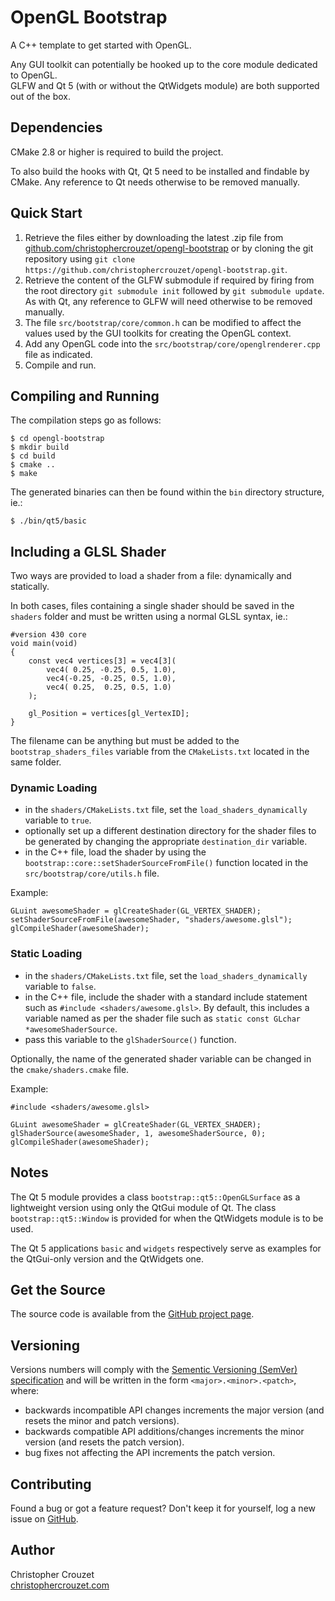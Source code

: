 # OpenGL Bootstrap

A C++ template to get started with OpenGL.

Any GUI toolkit can potentially be hooked up to the core module dedicated
to OpenGL.  
GLFW and Qt 5 (with or without the QtWidgets module) are both supported
out of the box.


## Dependencies

CMake 2.8 or higher is required to build the project.

To also build the hooks with Qt, Qt 5 need to be installed and findable by
CMake. Any reference to Qt needs otherwise to be removed manually.


## Quick Start

1. Retrieve the files either by downloading the latest .zip file from
   [github.com/christophercrouzet/opengl-bootstrap](https://github.com/christophercrouzet/opengl-bootstrap)
   or by cloning the git repository using
   `git clone https://github.com/christophercrouzet/opengl-bootstrap.git`.
2. Retrieve the content of the GLFW submodule if required by firing from the
   root directory `git submodule init` followed by `git submodule update`. As
   with Qt, any reference to GLFW will need otherwise to be removed manually.
3. The file `src/bootstrap/core/common.h` can be modified to affect the values
   used by the GUI toolkits for creating the OpenGL context.
4. Add any OpenGL code into the `src/bootstrap/core/openglrenderer.cpp` file as
   indicated.
5. Compile and run.


## Compiling and Running

The compilation steps go as follows:

    $ cd opengl-bootstrap
    $ mkdir build
    $ cd build
    $ cmake ..
    $ make

The generated binaries can then be found within the `bin` directory structure,
ie.:

    $ ./bin/qt5/basic


## Including a GLSL Shader

Two ways are provided to load a shader from a file: dynamically and statically.

In both cases, files containing a single shader should be saved in the `shaders`
folder and must be written using a normal GLSL syntax, ie.:

    #version 430 core
    void main(void)
    {
        const vec4 vertices[3] = vec4[3](
            vec4( 0.25, -0.25, 0.5, 1.0),
            vec4(-0.25, -0.25, 0.5, 1.0),
            vec4( 0.25,  0.25, 0.5, 1.0)
        );
        
        gl_Position = vertices[gl_VertexID];
    }


The filename can be anything but must be added to the `bootstrap_shaders_files`
variable from the `CMakeLists.txt` located in the same folder.


### Dynamic Loading

* in the `shaders/CMakeLists.txt` file, set the `load_shaders_dynamically`
  variable to `true`.
* optionally set up a different destination directory for the shader files to
  be generated by changing the appropriate `destination_dir` variable.
* in the C++ file, load the shader by using the
  `bootstrap::core::setShaderSourceFromFile()` function located in the
  `src/bootstrap/core/utils.h` file.


Example:

    GLuint awesomeShader = glCreateShader(GL_VERTEX_SHADER);
    setShaderSourceFromFile(awesomeShader, "shaders/awesome.glsl");
    glCompileShader(awesomeShader);


### Static Loading

* in the `shaders/CMakeLists.txt` file, set the `load_shaders_dynamically`
  variable to `false`.
* in the C++ file, include the shader with a standard include statement such
  as `#include <shaders/awesome.glsl>`. By default, this includes a variable
  named as per the shader file such as
  `static const GLchar *awesomeShaderSource`.
* pass this variable to the `glShaderSource()` function.

Optionally, the name of the generated shader variable can be changed in the
`cmake/shaders.cmake` file.


Example:

    #include <shaders/awesome.glsl>
    
    GLuint awesomeShader = glCreateShader(GL_VERTEX_SHADER);
    glShaderSource(awesomeShader, 1, awesomeShaderSource, 0);
    glCompileShader(awesomeShader);


## Notes

The Qt 5 module provides a class `bootstrap::qt5::OpenGLSurface` as a
lightweight version using only the QtGui module of Qt. The class
`bootstrap::qt5::Window` is provided for when the QtWidgets module
is to be used.

The Qt 5 applications `basic` and `widgets` respectively serve as examples for
the QtGui-only version and the QtWidgets one.


## Get the Source

The source code is available from the
[GitHub project page](https://github.com/christophercrouzet/opengl-bootstrap).


## Versioning

Versions numbers will comply with the
[Sementic Versioning (SemVer) specification](http://semver.org/) and will be
written in the form `<major>.<minor>.<patch>`, where:

* backwards incompatible API changes increments the major version (and resets
  the minor and patch versions).
* backwards compatible API additions/changes increments the minor version (and
  resets the patch version).
* bug fixes not affecting the API increments the patch version.


## Contributing

Found a bug or got a feature request? Don't keep it for yourself, log a new
issue on [GitHub](https://github.com/christophercrouzet/opengl-bootstrap/issues).


## Author

Christopher Crouzet  
[christophercrouzet.com](http://christophercrouzet.com)
